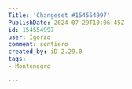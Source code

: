 ```yaml
---
Title: 'Changeset #154554997'
PublishDate: 2024-07-29T10:06:45Z
id: 154554997
user: Igorzo
comment: sentiero
created_by: iD 2.29.0
tags:
- Montenegro

---
```

